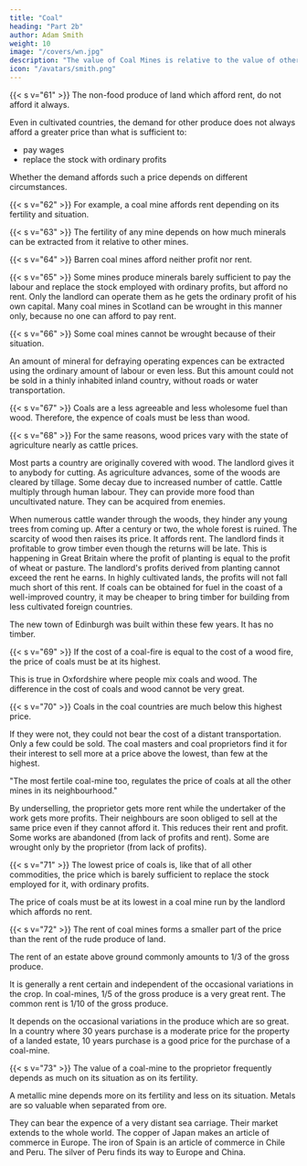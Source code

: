 ```yaml
---
title: "Coal"
heading: "Part 2b"
author: Adam Smith
weight: 10
image: "/covers/wn.jpg"
description: "The value of Coal Mines is relative to the value of other fuel sources"
icon: "/avatars/smith.png"
---
```




{{< s v="61" >}} The non-food produce of land which afford rent, do not afford it always.

Even in cultivated countries, the demand for other produce does not always afford a greater price than what is sufficient to:
- pay wages
- replace the stock with ordinary profits

Whether the demand affords such a price depends on different circumstances.


{{< s v="62" >}} For example, a coal mine affords rent depending on its fertility and situation.

{{< s v="63" >}} The fertility of any mine depends on how much minerals can be extracted from it relative to other mines.

{{< s v="64" >}} Barren coal mines afford neither profit nor rent.

{{< s v="65" >}} Some mines produce minerals barely sufficient to pay the labour and replace the stock employed with ordinary profits, but afford no rent.
Only the landlord can operate them as he gets the ordinary profit of his own capital.
Many coal mines in Scotland can be wrought in this manner only, because no one can afford to pay rent.

{{< s v="66" >}} Some coal mines cannot be wrought because of their situation.

An amount of mineral for defraying operating expences can be extracted using the ordinary amount of labour or even less.
But this amount could not be sold in a thinly inhabited inland country, without roads or water transportation.

{{< s v="67" >}} Coals are a less agreeable and less wholesome fuel than wood. Therefore, the expence of coals must be less than wood.

{{< s v="68" >}} For the same reasons, wood prices vary with the state of agriculture nearly as cattle prices.

Most parts a country are originally covered with wood.
The landlord gives it to anybody for cutting.
As agriculture advances, some of the woods are cleared by tillage.
Some decay due to increased number of cattle.
Cattle multiply through human labour.
They can provide more food than uncultivated nature.
They can be acquired from enemies.

When numerous cattle wander through the woods, they hinder any young trees from coming up.
After a century or two, the whole forest is ruined.
The scarcity of wood then raises its price.
It affords rent.
The landlord finds it profitable to grow timber even though the returns will be late.
This is happening in Great Britain where the profit of planting is equal to the profit of wheat or pasture.
The landlord's profits derived from planting cannot exceed the rent he earns.
In highly cultivated lands, the profits will not fall much short of this rent.
If coals can be obtained for fuel in the coast of a well-improved country, it may be cheaper to bring timber for building from less cultivated foreign countries.

The new town of Edinburgh was built within these few years. It has no timber.


{{< s v="69" >}} If the cost of a coal-fire is equal to the cost of a wood fire, the price of coals must be at its highest.

This is true in Oxfordshire where people mix coals and wood.
The difference in the cost of coals and wood cannot be very great.


{{< s v="70" >}} Coals in the coal countries are much below this highest price.

If they were not, they could not bear the cost of a distant transportation.
Only a few could be sold.
The coal masters and coal proprietors find it for their interest to sell more at a price above the lowest, than few at the highest.

"The most fertile coal-mine too, regulates the price of coals at all the other mines in its neighbourhood."

By underselling, the proprietor gets more rent while the undertaker of the work gets more profits.
Their neighbours are soon obliged to sell at the same price even if they cannot afford it.
This reduces their rent and profit.
Some works are abandoned (from lack of profits and rent).
Some are wrought only by the proprietor (from lack of profits).


{{< s v="71" >}} The lowest price of coals is, like that of all other commodities, the price which is barely sufficient to replace the stock employed for it, with ordinary profits.

The price of coals must be at its lowest in a coal mine run by the landlord which affords no rent.


{{< s v="72" >}} The rent of coal mines forms a smaller part of the price than the rent of the rude produce of land.

The rent of an estate above ground commonly amounts to 1/3 of the gross produce.

It is generally a rent certain and independent of the occasional variations in the crop.
In coal-mines, 1/5 of the gross produce is a very great rent.
The common rent is 1/10 of the gross produce.

It depends on the occasional variations in the produce which are so great.
In a country where 30 years purchase is a moderate price for the property of a landed estate, 10 years purchase is a good price for the purchase of a coal-mine.


{{< s v="73" >}} The value of a coal-mine to the proprietor frequently depends as much on its situation as on its fertility.

A metallic mine depends more on its fertility and less on its situation.
Metals are so valuable when separated from ore.

They can bear the expence of a very distant sea carriage.
Their market extends to the whole world.
The copper of Japan makes an article of commerce in Europe.
The iron of Spain is an article of commerce in Chile and Peru.
The silver of Peru finds its way to Europe and China.
